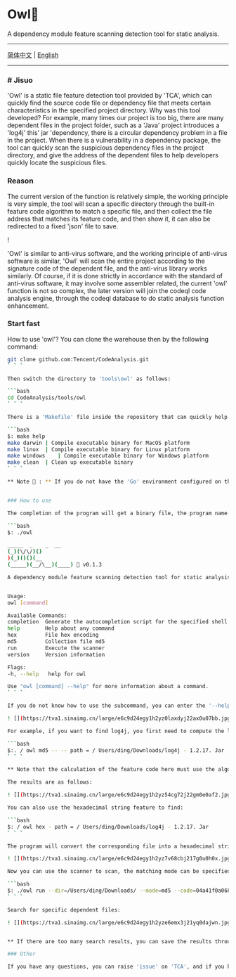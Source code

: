 # Owl🦉

A dependency module feature scanning detection tool for static analysis.

---

[简体中文](./README.md) | [English](./README_EN.md)

---

### # Jisuo

'Owl' is a static file feature detection tool provided by 'TCA', which can quickly find the source code file or dependency file that meets certain characteristics in the specified project directory. Why was this tool developed? For example, many times our project is too big, there are many dependent files in the project folder, such as a 'Java' project introduces a 'log4j' this' jar 'dependency, there is a circular dependency problem in a file in the project. When there is a vulnerability in a dependency package, the tool can quickly scan the suspicious dependency files in the project directory, and give the address of the dependent files to help developers quickly locate the suspicious files.

### Reason

The current version of the function is relatively simple, the working principle is very simple, the tool will scan a specific directory through the built-in feature code algorithm to match a specific file, and then collect the file address that matches its feature code, and then show it, it can also be redirected to a fixed 'json' file to save.

! [](https://tva1.sinaimg.cn/large/e6c9d24egy1h2yvkgtmbwj20lo0ca0tl.jpg)

'Owl' is similar to anti-virus software, and the working principle of anti-virus software is similar, 'Owl' will scan the entire project according to the signature code of the dependent file, and the anti-virus library works similarly. Of course, if it is done strictly in accordance with the standard of anti-virus software, it may involve some assembler related, the current 'owl' function is not so complex, the later version will join the codeql code analysis engine, through the codeql database to do static analysis function enhancement.

### Start fast

How to use 'owl'? You can clone the warehouse then by the following command:

```bash
git clone github.com:Tencent/CodeAnalysis.git
` ` `

Then switch the directory to 'tools\owl' as follows:

```bash
cd CodeAnalysis/tools/owl
` ` `

There is a 'Makefile' file inside the repository that can quickly help you build binaries for the corresponding platform, for example:

```bash
$: make help
make darwin	| Compile executable binary for MacOS platform
make linux	| Compile executable binary for Linux platform
make windows	| Compile executable binary for Windows platform
make clean	| Clean up executable binary
` ` `

** Note 📢 : ** If you do not have the 'Go' environment configured on the machine, please configure the 'Go' development environment before normal compilation, compilation cost binary you need to have 'Go' cross-compilation knowledge, if there are problems welcome to 'issued'.


### How to use

The completion of the program will get a binary file, the program name is' owl ', as follows' owl 'execution effect, some subcommand parameters have been listed:

```bash
$: ./owl

_____  _    _  __
(_)(\/\/)()
)(_)()()(__
(_____)(__/\__)(____) 🦉 v0.1.3

A dependency module feature scanning detection tool for static analysis.


Usage:
owl [command]

Available Commands:
completion  Generate the autocompletion script for the specified shell
help        Help about any command
hex         File hex encoding
md5         Collection file md5
run         Execute the scanner
version     Version information

Flags:
-h, --help   help for owl

Use "owl [command] --help" for more information about a command.
` ` `

If you do not know how to use the subcommand, you can enter the '--help' parameter after the corresponding subcommand to get help information:

! [](https://tva1.sinaimg.cn/large/e6c9d24egy1h2yz0laxdyj22ax0u07bb.jpg)

For example, if you want to find log4j, you first need to compute the log4j signature code through owl, as follows:

```bash
$:. / owl md5 -- -- path = / Users/ding/Downloads/log4j - 1.2.17. Jar
` ` `

** Note that the calculation of the feature code here must use the algorithm of the 'owl' program, because the algorithm of the 'owl' in the large file I use the fractional data block scheme to calculate, improve the running speed of the program, so if the use of other software algorithms then there will be problems! **

The results are as follows:

! [](https://tva1.sinaimg.cn/large/e6c9d24egy1h2yz54cg72j22gm0e0af2.jpg)

You can also use the hexadecimal string feature to find:

```bash
$: / owl hex - path = / Users/ding/Downloads/log4j - 1.2.17. Jar
` ` `

The program will convert the corresponding file into a hexadecimal string display, as shown below:

! [](https://tva1.sinaimg.cn/large/e6c9d24egy1h2yz7v68cbj217g0u0h0x.jpg)

Now you can use the scanner to scan, the matching mode can be specified as' md5 'or' hex ', more modes may be added in the future, the command is as follows:

```bash
$: ./owl run --dir=/Users/ding/Downloads/ --mode=md5 --code=04a41f0a068986f0f73485cf507c0f40
` ` `

Search for specific dependent files:

! [](https://tva1.sinaimg.cn/large/e6c9d24egy1h2yze6emx3j21yq0dajwn.jpg)


** If there are too many search results, you can save the results through the '--out' parameter to save in a file, the file format is' json '! **

### Other

If you have any questions, you can raise 'issue' on 'TCA', and if you have questions about this tool, you can add 'owl' label on 'issue' 🤝.
